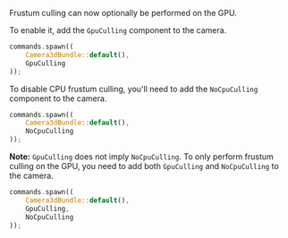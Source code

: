 <!-- GPU Frustum Culling: https://github.com/bevyengine/bevy/pull/12889-->

Frustum culling can now optionally be performed on the GPU.

To enable it, add the `GpuCulling` component to the camera.

```rust
commands.spawn((
    Camera3dBundle::default(),
    GpuCulling
));
```

To disable CPU frustum culling, you'll need to add the `NoCpuCulling`
component to the camera.

```rust
commands.spawn((
    Camera3dBundle::default(),
    NoCpuCulling
));
```

**Note:** `GpuCulling` does not imply `NoCpuCulling`. To only perform frustum
culling on the GPU, you need to add both `GpuCulling` and `NoCpuCulling` to the
camera.

```rust
commands.spawn((
    Camera3dBundle::default(),
    GpuCulling,
    NoCpuCulling
));
```

